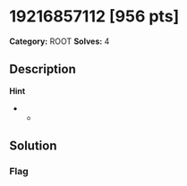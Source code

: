 # 19216857112 [956 pts]

**Category:** ROOT
**Solves:** 4

## Description
>

**Hint**
* -

## Solution

### Flag


